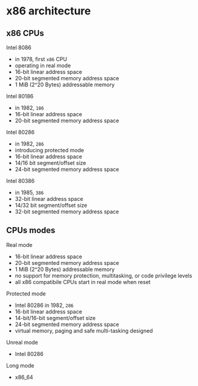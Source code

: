 # x86 architecture



## x86 CPUs

Intel 8086
- in 1978, first `x86` CPU
- operating in real mode
- 16-bit linear address space
- 20-bit segmented memory address space
- 1 MiB (2^20 Bytes) addressable memory

Intel 80186
- in 1982, `186`
- 16-bit linear address space
- 20-bit segmented memory address space

Intel 80286
- in 1982, `286`
- introducing protected mode
- 16-bit linear address space
- 14/16 bit segment/offset size
- 24-bit segmented memory address space

Intel 80386
- in 1985, `386`
- 32-bit linear address space
- 14/32 bit segment/offset size
- 32-bit segmented memory address space






## CPUs modes


Real mode
- 16-bit linear address space
- 20-bit segmented memory address space
- 1 MiB (2^20 Bytes) addressable memory
- no support for memory protection, multitasking, or code privilege levels
- all x86 compatibile CPUs start in real mode when reset


Protected mode
- Intel 80286 in 1982, `286`
- 16-bit linear address space
- 14-bit/16-bit segment/offset size
- 24-bit segmented memory address space
- virtual memory, paging and safe multi-tasking designed

Unreal mode
- Intel 80286

Long mode
- x86_64